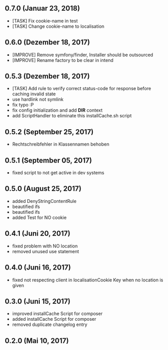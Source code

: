 ## 0.7.0 (Januar 23, 2018)
  - [TASK] Fix cookie-name in test
  - [TASK] Change cookie-name to localisation

## 0.6.0 (Dezember 18, 2017)
  - [IMPROVE] Remove symfony/finder, Installer should be outsourced
  - [IMPROVE] Rename factory to be clear in intend

## 0.5.3 (Dezember 18, 2017)
  - [TASK] Add rule to verify correct status-code for response before caching invalid state
  - use hardlink not symlink
  - fix typo :P
  - fix config initialization and add __DIR__ context
  - add ScriptHandler to eliminate this installCache.sh script

## 0.5.2 (September 25, 2017)
  - Rechtschreibfehler in Klassennamen behoben

## 0.5.1 (September 05, 2017)
  - fixed script to not get active in dev systems

## 0.5.0 (August 25, 2017)
  - added DenyStringContentRule
  - beautified ifs
  - beautified ifs
  - added Test for NO cookie

## 0.4.1 (Juni 20, 2017)
  - fixed problem with NO location
  - removed unused use statement

## 0.4.0 (Juni 16, 2017)
  - fixed not respecting client in localisationCookie Key when no location is given

## 0.3.0 (Juni 15, 2017)
  - improved installCache Script for composer
  - added installCache Script for composer
  - removed duplicate changelog entry

## 0.2.0 (Mai 10, 2017)


